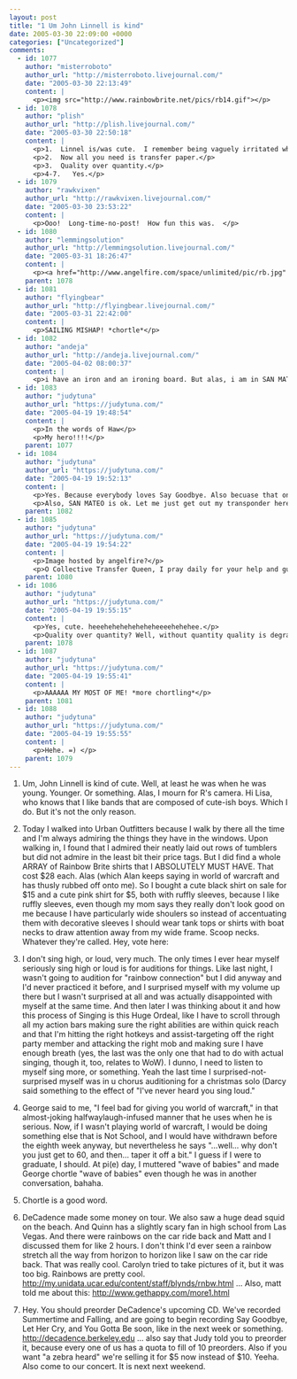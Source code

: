 ```yaml
---
layout: post
title: "1 Um John Linnell is kind"
date: 2005-03-30 22:09:00 +0000
categories: ["Uncategorized"]
comments:
  - id: 1077
    author: "misterroboto"
    author_url: "http://misterroboto.livejournal.com/"
    date: "2005-03-30 22:13:49"
    content: |
      <p><img src="http://www.rainbowbrite.net/pics/rb14.gif"></p>
  - id: 1078
    author: "plish"
    author_url: "http://plish.livejournal.com/"
    date: "2005-03-30 22:50:18"
    content: |
      <p>1.  Linnel is/was cute.  I remember being vaguely irritated when I found out he was married with kids.</p>
      <p>2.  Now all you need is transfer paper.</p>
      <p>3.  Quality over quantity.</p>
      <p>4-7.   Yes.</p>
  - id: 1079
    author: "rawkvixen"
    author_url: "http://rawkvixen.livejournal.com/"
    date: "2005-03-30 23:53:22"
    content: |
      <p>Ooo!  Long-time-no-post!  How fun this was.  </p>
  - id: 1080
    author: "lemmingsolution"
    author_url: "http://lemmingsolution.livejournal.com/"
    date: "2005-03-31 18:26:47"
    content: |
      <p><a href="http://www.angelfire.com/space/unlimited/pic/rb.jpg" rel="nofollow">Here's</a> your Roainbow, lady. Also, by Elanor and I's powers combined, we are TRANSFER QUEEN! (Because I have paper but no iron). </p>
    parent: 1078
  - id: 1081
    author: "flyingbear"
    author_url: "http://flyingbear.livejournal.com/"
    date: "2005-03-31 22:42:00"
    content: |
      <p>SAILING MISHAP! *chortle*</p>
  - id: 1082
    author: "andeja"
    author_url: "http://andeja.livejournal.com/"
    date: "2005-04-02 08:00:37"
    content: |
      <p>i have an iron and an ironing board. But alas, i am in SAN MATEO.  Although, i suspect ryan has those things.  Also, Say Goodbye?  huh.</p>
  - id: 1083
    author: "judytuna"
    author_url: "https://judytuna.com/"
    date: "2005-04-19 19:48:54"
    content: |
      <p>In the words of Haw</p>
      <p>My hero!!!!</p>
    parent: 1077
  - id: 1084
    author: "judytuna"
    author_url: "https://judytuna.com/"
    date: "2005-04-19 19:52:13"
    content: |
      <p>Yes. Because everybody loves Say Goodbye. Also becuase that one guy Patrick knew from Santa Cruz, Ken, gave us "improvements" (in terms of dynamics and stuff) to the song and kept saying how great it would be to have a recording of it the "new, intense" way. Or whatever. (Ken does a cappella. He is an adult. I forget what professional/semipro group he is in; he did college a cappella too. Anyway I also forget how they know each other, but when Patrick and Jill were in Cloud9, Ken helped them a lot and gave them a few arrangements to get off the ground and stuff.)</p>
      <p>Also, SAN MATEO is ok. Let me just get out my transponder here, hang on, it'll take a few minutes to charge up</p>
    parent: 1082
  - id: 1085
    author: "judytuna"
    author_url: "https://judytuna.com/"
    date: "2005-04-19 19:54:22"
    content: |
      <p>Image hosted by angelfire?</p>
      <p>O Collective Transfer Queen, I pray daily for your help and guidance?</p>
    parent: 1080
  - id: 1086
    author: "judytuna"
    author_url: "https://judytuna.com/"
    date: "2005-04-19 19:55:15"
    content: |
      <p>Yes, cute. heeeheheheheheheheeeehehehee.</p>
      <p>Quality over quantity? Well, without quantity quality is degrading. Maybe voice lessons!</p>
    parent: 1078
  - id: 1087
    author: "judytuna"
    author_url: "https://judytuna.com/"
    date: "2005-04-19 19:55:41"
    content: |
      <p>AAAAAA MY MOST OF ME! *more chortling*</p>
    parent: 1081
  - id: 1088
    author: "judytuna"
    author_url: "https://judytuna.com/"
    date: "2005-04-19 19:55:55"
    content: |
      <p>Hehe. =) </p>
    parent: 1079
---
```


1. Um, John Linnell is kind of cute. Well, at least he was when he was young. Younger. Or something. Alas, I mourn for R's camera. Hi Lisa, who knows that I like bands that are composed of cute-ish boys. Which I do. But it's not the only reason.

2. Today I walked into Urban Outfitters because I walk by there all the time and I'm always admiring the things they have in the windows. Upon walking in, I found that I admired their neatly laid out rows of tumblers but did not admire in the least bit their price tags. But I did find a whole ARRAY of Rainbow Brite shirts that I ABSOLUTELY MUST HAVE. That cost $28 each. Alas (which Alan keeps saying in world of warcraft and has thusly rubbed off onto me). So I bought a cute black shirt on sale for $15 and a cute pink shirt for $5, both with ruffly sleeves, because I like ruffly sleeves, even though my mom says they really don't look good on me because I have particularly wide shoulers so instead of accentuating them with decorative sleeves I should wear tank tops or shirts with boat necks to draw attention away from my wide frame. Scoop necks. Whatever they're called. Hey, vote here:

3. I don't sing high, or loud, very much. The only times I ever hear myself seriously sing high or loud is for auditions for things. Like last night, I wasn't going to audition for "rainbow connection" but I did anyway and I'd never practiced it before, and I surprised myself with my volume up there but I wasn't surprised at all and was actually disappointed with myself at the same time. And then later I was thinking about it and how this process of Singing is this Huge Ordeal, like I have to scroll through all my action bars making sure the right abilities are within quick reach and that I'm hitting the right hotkeys and assist-targeting off the right party member and attacking the right mob and making sure I have enough breath (yes, the last was the only one that had to do with actual singing, though it, too, relates to WoW). I dunno, I need to listen to myself sing more, or something. Yeah the last time I surprised-not-surprised myself was in u chorus auditioning for a christmas solo (Darcy said something to the effect of "I've never heard you sing loud." 

4. George said to me, "I feel bad for giving you world of warcraft," in that almost-joking halfwaylaugh-infused manner that he uses when he is serious. Now, if I wasn't playing world of warcraft, I would be doing something else that is Not School, and I would have withdrawn before the eighth week anyway, but nevertheless he says "...well... why don't you just get to 60, and then... taper it off a bit." I guess if I were to graduate, I should. At pi(e) day, I muttered "wave of babies" and made George chortle "wave of babies" even though he was in another conversation, bahaha.

5. Chortle is a good word. 

6. DeCadence made some money on tour. We also saw a huge dead squid on the beach. And Quinn has a slightly scary fan in high school from Las Vegas. And there were rainbows on the car ride back and Matt and I discussed them for like 2 hours. I don't think I'd ever seen a rainbow stretch all the way from horizon to horizon like I saw on the car ride back. That was really cool. Carolyn tried to take pictures of it, but it was too big. Rainbows are pretty cool. http://my.unidata.ucar.edu/content/staff/blynds/rnbw.html ... Also, matt told me about this: http://www.gethappy.com/more1.html

7. Hey. You should preorder DeCadence's upcoming CD. We've recorded Summertime and Falling, and are going to begin recording Say Goodbye, Let Her Cry, and You Gotta Be soon, like in the next week or something. http://decadence.berkeley.edu ... also say that Judy told you to preorder it, because every one of us has a quota to fill of 10 preorders. Also if you want "a zebra heard" we're selling it for $5 now instead of $10. Yeeha. Also come to our concert. It is next next weekend.